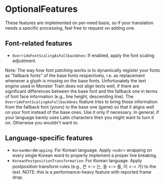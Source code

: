 # OptionalFeatures

These features are implemented on per-need basis, so if your translation needs a specific processing, feel free to request on adding one.

## Font-related features

* `OverrideFontScalingAsFallbackOnes`: If enabled, apply the font scaling adjustment.

Note: The way how font patching works is to dynamically register your fonts as "fallback fonts" of the base fonts respectively, i.e. as replacement whenever a glyph is missing on the base fonts. Unfortunately the text engine used in Monster Train does not align texts well, if there are significant differences between the base font and the fallback one in terms of font face information (e.g., line height, descending line). The `OverrideFontScalingAsFallbackOnes` feature *tries* to bring those information from the fallback font (yours) to the base one (game) so that it aligns well on your font instead of the base ones. Use it only if necessary. In general, if your language barely uses Latin characters then you might want to turn it on. Otherwise you wouldn't want to.

## Language-specific features

* `KoreanWordWrapping`: For Korean language. Apply `<nobr>` wrapping on every single Korean word to properly implement a proper line breaking.
* `KoreanPostpositionTransformation`: For Korean language. Apply postposition transform rules (e.g., 은 <-> 는, 을 <-> 를, 이 <-> 가) to the text. NOTE: this is a performance-heavy feature with reported frame drop.



